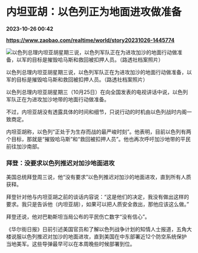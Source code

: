 # 内坦亚胡：以色列正为地面进攻做准备

**2023-10-26 00:42**

**https://www.zaobao.com/realtime/world/story20231026-1445774**

![以色列总理内坦亚胡星期三说，以色列军队正在为进攻加沙的地面行动做准备，以军的目标是摧毁哈马斯和救回被扣押人员。（路透社档案照片）](https://static.zaobao.com/s3fs-public/styles/article_large_full/public/articles/2023/10/26/2023-10-18ISRAEL-PALESTINIANS-BIDEN_0.JPG?itok=WtORSCMt "以色列总理内坦亚胡星期三说，以色列军队正在为进攻加沙的地面行动做准备，以军的目标是摧毁哈马斯和救回被扣押人员。（路透社档案照片）")

以色列总理内坦亚胡星期三说，以色列军队正在为进攻加沙的地面行动做准备，以军的目标是摧毁哈马斯和救回被扣押人员。（路透社档案照片）

以色列总理内坦亚胡星期三（10月25日）在向全国发表的电视讲话中说，以色列军队正在为进攻加沙地带的地面行动做准备。

不过，内坦亚胡没有透露具体的时间和细节，只说行动的时机由以色列战时内阁一致商定。

内坦亚胡称，以色列“正处于为生存而战的最严峻时刻”。他表明，目前以色列有两个目标，那就是“摧毁哈马斯”和“救回被扣押人员”。他也再次呼吁加沙地带的平民前往加沙南部。

### 拜登：没要求以色列推迟对加沙地面进攻

美国总统拜登周三说，他“没有要求”以色列推迟对加沙的地面进攻，直到所有人质获释。

拜登针对他与内坦亚胡之前的谈话内容说：“这是他们的决定，我没有做出这样的要求。我只是告诉他（内坦亚胡），如果可以把人质安全救出，那他应该这么做。”

拜登还说，他对巴勒斯坦当局公布的平民伤亡数字“没有信心”。

《华尔街日报》日前引述美国官员和了解以色列战争计划的知情人士报道，五角大楼说服以色列推迟对加沙的地面进攻，直到美国在中东部署近12个防空系统保护当地美军。这些导弹最早可以在本周晚些时候部署到位。